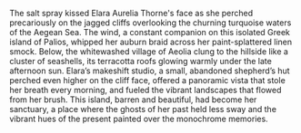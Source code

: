The salt spray kissed Elara Aurelia Thorne's face as she perched precariously on the jagged cliffs overlooking the churning turquoise waters of the Aegean Sea. The wind, a constant companion on this isolated Greek island of Palios, whipped her auburn braid across her paint-splattered linen smock.  Below, the whitewashed village of Aeolia clung to the hillside like a cluster of seashells, its terracotta roofs glowing warmly under the late afternoon sun.  Elara’s makeshift studio, a small, abandoned shepherd’s hut perched even higher on the cliff face, offered a panoramic vista that stole her breath every morning, and fueled the vibrant landscapes that flowed from her brush. This island, barren and beautiful, had become her sanctuary, a place where the ghosts of her past held less sway and the vibrant hues of the present painted over the monochrome memories.
